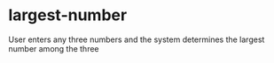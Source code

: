 # largest-number
User enters any three numbers and the system determines the largest number among the three
